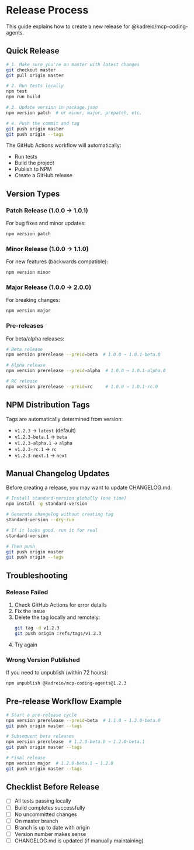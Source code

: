 # Release Process

This guide explains how to create a new release for @kadreio/mcp-coding-agents.

## Quick Release

```bash
# 1. Make sure you're on master with latest changes
git checkout master
git pull origin master

# 2. Run tests locally
npm test
npm run build

# 3. Update version in package.json
npm version patch  # or minor, major, prepatch, etc.

# 4. Push the commit and tag
git push origin master
git push origin --tags
```

The GitHub Actions workflow will automatically:
- Run tests
- Build the project  
- Publish to NPM
- Create a GitHub release

## Version Types

### Patch Release (1.0.0 → 1.0.1)
For bug fixes and minor updates:
```bash
npm version patch
```

### Minor Release (1.0.0 → 1.1.0)
For new features (backwards compatible):
```bash
npm version minor
```

### Major Release (1.0.0 → 2.0.0)
For breaking changes:
```bash
npm version major
```

### Pre-releases
For beta/alpha releases:
```bash
# Beta release
npm version prerelease --preid=beta  # 1.0.0 → 1.0.1-beta.0

# Alpha release  
npm version prerelease --preid=alpha  # 1.0.0 → 1.0.1-alpha.0

# RC release
npm version prerelease --preid=rc     # 1.0.0 → 1.0.1-rc.0
```

## NPM Distribution Tags

Tags are automatically determined from version:
- `v1.2.3` → `latest` (default)
- `v1.2.3-beta.1` → `beta`
- `v1.2.3-alpha.1` → `alpha`
- `v1.2.3-rc.1` → `rc`
- `v1.2.3-next.1` → `next`

## Manual Changelog Updates

Before creating a release, you may want to update CHANGELOG.md:

```bash
# Install standard-version globally (one time)
npm install -g standard-version

# Generate changelog without creating tag
standard-version --dry-run

# If it looks good, run it for real
standard-version

# Then push
git push origin master
git push origin --tags
```

## Troubleshooting

### Release Failed
1. Check GitHub Actions for error details
2. Fix the issue
3. Delete the tag locally and remotely:
   ```bash
   git tag -d v1.2.3
   git push origin :refs/tags/v1.2.3
   ```
4. Try again

### Wrong Version Published
If you need to unpublish (within 72 hours):
```bash
npm unpublish @kadreio/mcp-coding-agents@1.2.3
```

## Pre-release Workflow Example

```bash
# Start a pre-release cycle
npm version prerelease --preid=beta  # 1.1.0 → 1.2.0-beta.0
git push origin master --tags

# Subsequent beta releases
npm version prerelease  # 1.2.0-beta.0 → 1.2.0-beta.1
git push origin master --tags

# Final release
npm version major  # 1.2.0-beta.1 → 1.2.0
git push origin master --tags
```

## Checklist Before Release

- [ ] All tests passing locally
- [ ] Build completes successfully
- [ ] No uncommitted changes
- [ ] On master branch
- [ ] Branch is up to date with origin
- [ ] Version number makes sense
- [ ] CHANGELOG.md is updated (if manually maintaining)